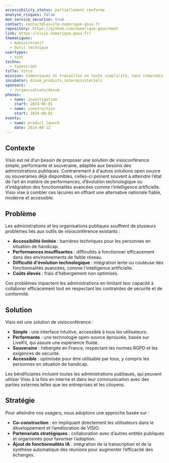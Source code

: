 ```yaml
---
accessibility_status: partiellement conforme
analyse_risques: false
mon_service_securise: true
contact: contact@lasuite.numerique.gouv.fr
repository: https://github.com/numerique-gouv/meet
link: https://visio.numerique.gouv.fr/
thematiques:
  - Administratif
  - Outil technique
usertypes:
  - etat
techno:
  - typescript
title: Visio
mission: Communiquez et travaillez en toute simplicité, sans compromis sur votre souveraineté
incubator: dinum_produits_interministeriels
sponsors:
  - /organisations/dinum
phases:
  - name: investigation
    start: 2024-06-01
  - name: construction
    start: 2024-08-01
events:
  - name: product_launch
    date: 2024-08-12
---
```

## Contexte

Visio est né d’un besoin de proposer une solution de visioconférence simple, performante et souveraine, adaptée aux besoins des administrations publiques. Contrairement à d'autres solutions open source ou souveraines déjà disponibles, celles-ci peinent souvent à atteindre l’état de l’art en matière de performances, d’évolution technologique ou d’intégration des fonctionnalités avancées comme l’intelligence artificielle. Visio vise à combler ces lacunes en offrant une alternative nationale fiable, moderne et accessible.

## Problème

Les administrations et les organisations publiques souffrent de plusieurs problèmes liés aux outils de visioconférence existants :

- **Accessibilité limitée** : barrières techniques pour les personnes en situation de handicap.
- **Performances insuffisantes** : difficultés à fonctionner efficacement dans des environnements de faible réseau.
- **Difficulté d'évolution technologique** : intégration lente ou couteuse des fonctionnalités avancées, comme l'intelligence artificielle.
- **Coûts élevés** : frais d'hébergement non optimisés.

Ces problèmes impactent les administrations en limitant leur capacité à collaborer efficacement tout en respectant les contraintes de sécurité et de conformité.

## Solution

Visio est une solution de visioconférence :

- **Simple** : une interface intuitive, accessible à tous les utilisateurs.
- **Performante** : une technologie open-source éprouvée, basée sur LiveKit, qui assure une expérience fluide.
- **Souveraine** : hébergée en France, respectant les normes RGPD et les exigences de sécurité.
- **Accessible** : optimisée pour être utilisable par tous, y compris les personnes en situation de handicap.

Les bénéficiaires incluent toutes les administrations publiques, qui peuvent utiliser Visio à la fois en interne et dans leur communication avec des parties externes telles que les entreprises et les citoyens.

## Stratégie

Pour atteindre nos usagers, nous adoptons une approche basée sur :

- **Co-construction** : en impliquant directement les utilisateurs dans le développement et l’amélioration de VISIO.
- **Partenariats stratégiques** : collaboration avec d’autres entités publiques et organismes pour favoriser l’adoption.
- **Ajout de fonctionnalités IA** : intégration de la transcription  et de la synthèse automatique des réunions pour augmenter l’efficacité des échanges.

